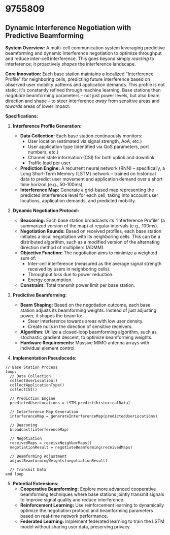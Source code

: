 # 9755809

## Dynamic Interference Negotiation with Predictive Beamforming

**System Overview:** A multi-cell communication system leveraging predictive beamforming and dynamic interference negotiation to optimize throughput and reduce inter-cell interference. This goes beyond simply *reacting* to interference; it proactively *shapes* the interference landscape.

**Core Innovation:** Each base station maintains a localized "Interference Profile" for neighboring cells, predicting future interference based on observed user mobility patterns and application demands. This profile is not static; it's constantly refined through machine learning. Base stations then *negotiate* beamforming parameters – not just power levels, but also beam direction and shape – to steer interference *away* from sensitive areas and *towards* areas of lower impact.

**Specifications:**

1.  **Interference Profile Generation:**
    *   **Data Collection:** Each base station continuously monitors:
        *   User location (estimated via signal strength, AoA, etc.)
        *   User application type (identified via QoS parameters, port numbers, etc.)
        *   Channel state information (CSI) for both uplink and downlink.
        *   Traffic load per user.
    *   **Prediction Engine:** A recurrent neural network (RNN) – specifically, a Long Short-Term Memory (LSTM) network – trained on historical data to predict user movement and application demand over a short time horizon (e.g., 50-100ms).
    *   **Interference Map:** Generate a grid-based map representing the predicted interference level for each cell, taking into account user locations, application demands, and predicted mobility.

2.  **Dynamic Negotiation Protocol:**
    *   **Beaconing:** Each base station broadcasts its “Interference Profile” (a summarized version of the map) at regular intervals (e.g., 100ms).
    *   **Negotiation Rounds:** Based on received profiles, each base station initiates a local negotiation with its neighboring cells. This can be a distributed algorithm, such as a modified version of the alternating direction method of multipliers (ADMM).
    *   **Objective Function:** The negotiation aims to minimize a weighted sum of:
        *   Inter-cell interference (measured as the average signal strength received by users in neighboring cells).
        *   Throughput loss due to power reduction.
        *   Energy consumption.
    *   **Constraint:** Total transmit power limit per base station.

3.  **Predictive Beamforming:**
    *   **Beam Shaping:** Based on the negotiation outcome, each base station adjusts its beamforming weights.  Instead of just adjusting power, it shapes the beam to:
        *   Steer interference towards areas with low user density.
        *   Create nulls in the direction of sensitive receivers.
    *   **Algorithm:** Utilize a closed-loop beamforming algorithm, such as stochastic gradient descent, to optimize beamforming weights.
    *   **Hardware Requirements:**  Massive MIMO antenna arrays with individual element control.

4.  **Implementation Pseudocode:**

```pseudocode
// Base Station Process
loop:
  // Data Collection
  collectUserLocation()
  collectApplicationType()
  collectCSI()

  // Prediction Engine
  predictedUserLocations = LSTM.predict(historicalData)

  // Interference Map Generation
  interferenceMap = generateInterferenceMap(predictedUserLocations)

  // Beaconing
  broadcast(interferenceMap)

  // Negotiation
  receivedMaps = receiveNeighborMaps()
  negotiationResult = negotiateBeamforming(receivedMaps)

  // Beamforming Adjustment
  adjustBeamformingWeights(negotiationResult)

  // Transmit Data
end loop
```

5.  **Potential Extensions:**
    *   **Cooperative Beamforming:** Explore more advanced cooperative beamforming techniques where base stations jointly transmit signals to improve signal quality and reduce interference.
    *   **Reinforcement Learning:** Use reinforcement learning to dynamically optimize the negotiation protocol and beamforming parameters based on real-time network performance.
    *   **Federated Learning:** Implement federated learning to train the LSTM model without sharing user data, preserving privacy.
